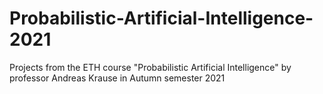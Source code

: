 # Probabilistic-Artificial-Intelligence-2021
Projects from the ETH course "Probabilistic Artificial Intelligence" by professor Andreas Krause in Autumn semester 2021
